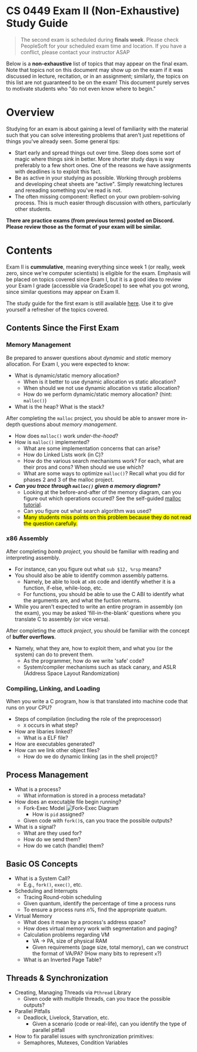 
# CS 0449 Exam II (Non-Exhaustive) Study Guide

> The second exam is scheduled during **finals week**. Please check PeopleSoft for your scheduled exam time and location. If you have a conflict, please contact your instructor ASAP

Below is a **non-exhaustive** list of topics that may appear on the final exam. Note that topics not on this document may show up on the exam if it was discussed in lecture, recitation, or in an assignment; similarly, the topics on this list are not guaranteed to be on the exam! This 
document purely serves to motivate students who "do not even know where to begin."

# Overview
Studying for an exam is about gaining a level of familiarity with the material such that you can solve interesting problems that aren't just repetitions of things you've already seen. Some general tips:
- Start early and spread things out over time. Sleep does some sort of magic where things sink in better. More shorter study days is way preferably to a few short ones. One of the reasons we have assignments with deadlines is to exploit this fact.
- Be as active in your studying as possible. Working through problems and developing cheat sheets are "active". Simply rewatching lectures and rereading something you've read is not.
- The often missing component: Reflect on your own problem-solving process. This is much easier through discussion with others, particularly other students.

**There are practice exams (from previous terms) posted on Discord. Please review those as the format of your exam will be similar.**

# Contents
Exam II is **cummulative**, meaning everything since week 1 (or really, week zero, since we're computer scientists)  is eligible for the exam. Emphasis will be placed on topics covered since Exam I, but it is a good idea to review your Exam I grade (accessible via GradeScope) to see what you got wrong, since similar questions may appear on Exam II.

The study guide for the first exam is still available [here](https://github.com/CS0449/Midterm-Guide). Use it to give yourself a refresher of the topics covered.

## Contents Since the First Exam

### Memory Management
Be prepared to answer questions about *dynamic* and *static* memory allocation. For Exam I, you were expected to know:
- What is dynamic/static memory allocation?
  - When is it better to use dynamic allocation vs static allocation?
  - When should we not use dynamic allocation vs static allocation?
  - How do we perform dynamic/static memory allocation? (hint: `malloc()`)
- What is the heap? What is the stack?

After completing the `malloc` project, you should be able to answer more in-depth questions about *memory management*.
- How does `malloc()` work *under-the-hood*?
- How is `malloc()` implemented?
  - What are some implementation concerns that can arise?
  - How do Linked Lists work (in C)?
  - How do the various search mechanisms work? For each, what are their pros and cons? When should we use which?
  - What are some ways to optimize `malloc()`? Recall what you did for phases 2 and 3 of the malloc project.
- ***Can you trace through `malloc()` given a memory diagram?***
  - Looking at the before-and-after of the memory diagram, can you figure out which operations occured? See the self-guided [malloc tutorial](https://docs.google.com/presentation/d/e/2PACX-1vS13a5zqohnXl4yYdxrlwlCklfz4XnOAkuaNHhjo9NJKh_-X7QM8TbUPK2qIWfPnbCo_TzxI26z98tz/pub?start=false&loop=false&delayms=60000#slide=id.g25f8eda0d0d_1_0).
  - Can you figure out what search algorithm was used?
  - <mark>Many students miss points on this problem because they do not read the question carefully.</mark>

### x86 Assembly
After completing *bomb project*, you should be familiar with reading and interpreting assembly.
- For instance, can you figure out what `sub $12, %rsp` means?
- You should also be able to identify common assembly patterns.
  - Namely, be able to look at `x86` code and identify whether it is a function, if-else, while-loop, etc.
  - For functions, you should be able to use the C ABI to identify what the arguments are, and what the fuction returns.
- While you aren't expected to write an entire program in assembly (on the exam), you may be asked 'fill-in-the-blank' questions where you translate C to assembly (or vice versa).

After completing the *attack project*, you should be familiar with the concept of **buffer overflows**.
- Namely, what they are, how to exploit them, and what you (or the system) can do to prevent them.
  - As the programmer, how do we write 'safe' code?
  - System/compiler mechanisms such as stack canary, and ASLR (Address Space Layout Randomization)

### Compiling, Linking, and Loading
When you write a C program, how is that translated into machine code that runs on your CPU?
- Steps of compilation (including the role of the preprocessor)
  - `X` occurs in what step?
- How are libaries linked?
  - What is a ELF file?
- How are executables generated?
- How can we link other object files?
  - How do we do dynamic linking (as in the shell project)?

## Process Management 
- What is a process?
  - What information is stored in a process metadata?
- How does an executable file begin running?
  - Fork-Exec Model ![Fork-Exec Diagram](https://www.it.uu.se/education/course/homepage/os/vt18/images/module-2/fork-exec-exit-wait.png)
    - How is `pid` assigned?
  - Given code with `fork()`s, can you trace the possible outputs?
- What is a signal?
  - What are they used for?
  - How do we send them?
  - How do we catch (handle) them?

## Basic OS Concepts 
- What is a System Call?
  - E.g., `fork()`, `exec()`, etc.
- Scheduling and Interrupts
  - Tracing Round-robin scheduling
  - Given quantum, identify the percentage of time a process runs
  - To ensure a process runs *n*%, find the appropriate quatum.
- Virtual Memory
  - What does it mean by a process's address space?
  - How does virtual memory work with segmentation and paging?
  - Calculation problems regarding VM
    - VA → PA, size of physical RAM
    - Given requirements (page size, total memory), can we construct the format of VA/PA? (How many bits to represent `x`?)
  - What is an Inverted Page Table?

## Threads & Synchronization
- Creating, Managing Threads via `Pthread` Library
  - Given code with multiple threads, can you trace the possible outputs?
- Parallel Pitfalls
  - Deadlock, Livelock, Starvation, etc.
    - Given a scenario (code or real-life), can you identify the type of parallel pitfall
- How to fix parallel issues with synchronization primitives:
  - Semaphores, Mutexes, Condition Variables
  



